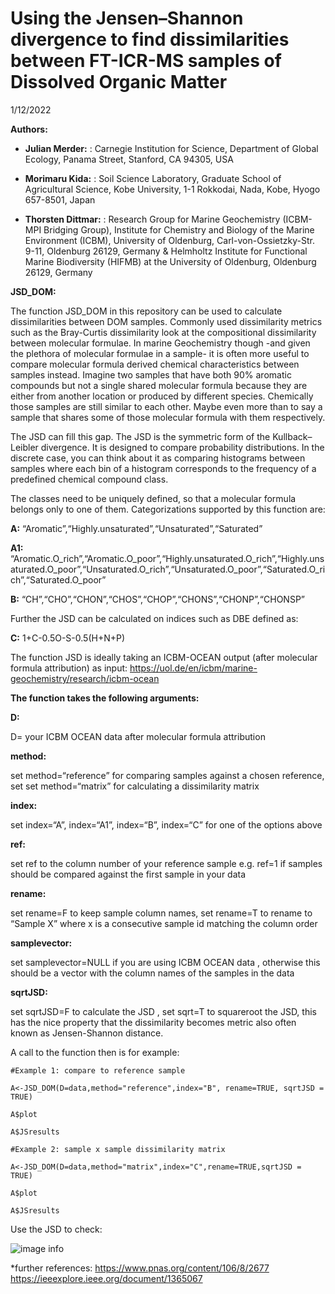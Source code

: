 Using the Jensen–Shannon divergence to find dissimilarities between
FT-ICR-MS samples of Dissolved Organic Matter
================
1/12/2022

**Authors:**

-   **Julian Merder:** : Carnegie Institution for Science, Department of
    Global Ecology, Panama Street, Stanford, CA 94305, USA

-   **Morimaru Kida:** : Soil Science Laboratory, Graduate School of
    Agricultural Science, Kobe University, 1-1 Rokkodai, Nada, Kobe,
    Hyogo 657-8501, Japan

-   **Thorsten Dittmar:** : Research Group for Marine Geochemistry
    (ICBM-MPI Bridging Group), Institute for Chemistry and Biology of
    the Marine Environment (ICBM), University of Oldenburg,
    Carl-von-Ossietzky-Str. 9-11, Oldenburg 26129, Germany & Helmholtz
    Institute for Functional Marine Biodiversity (HIFMB) at the
    University of Oldenburg, Oldenburg 26129, Germany

**JSD\_DOM:**

The function JSD\_DOM in this repository can be used to calculate
dissimilarities between DOM samples. Commonly used dissimilarity metrics
such as the Bray-Curtis dissimilarity look at the compositional
dissimilarity between molecular formulae. In marine Geochemistry though
-and given the plethora of molecular formulae in a sample- it is often
more useful to compare molecular formula derived chemical
characteristics between samples instead. Imagine two samples that have
both 90% aromatic compounds but not a single shared molecular formula
because they are either from another location or produced by different
species. Chemically those samples are still similar to each other. Maybe
even more than to say a sample that shares some of those molecular
formula with them respectively.

The JSD can fill this gap. The JSD is the symmetric form of the
Kullback–Leibler divergence. It is designed to compare probability
distributions. In the discrete case, you can think about it as comparing
histograms between samples where each bin of a histogram corresponds to
the frequency of a predefined chemical compound class.

The classes need to be uniquely defined, so that a molecular formula
belongs only to one of them. Categorizations supported by this function
are:

**A:** “Aromatic”,“Highly.unsaturated”,“Unsaturated”,“Saturated”

**A1:**
“Aromatic.O\_rich”,“Aromatic.O\_poor”,“Highly.unsaturated.O\_rich”,“Highly.unsaturated.O\_poor”,“Unsaturated.O\_rich”,“Unsaturated.O\_poor”,“Saturated.O\_rich”,“Saturated.O\_poor”

**B:** “CH”,“CHO”,“CHON”,“CHOS”,“CHOP”,“CHONS”,“CHONP”,“CHONSP”

Further the JSD can be calculated on indices such as DBE defined as:

**C:** 1+C-0.5O-S-0.5(H+N+P)

The function JSD is ideally taking an ICBM-OCEAN output (after molecular
formula attribution) as input:
<https://uol.de/en/icbm/marine-geochemistry/research/icbm-ocean>

**The function takes the following arguments:**

**D:**

D= your ICBM OCEAN data after molecular formula attribution

**method:**

set method=“reference” for comparing samples against a chosen reference,
set set method=“matrix” for calculating a dissimilarity matrix

**index:**

set index=“A”, index=“A1”, index=“B”, index=“C” for one of the options
above

**ref:**

set ref to the column number of your reference sample e.g. ref=1 if
samples should be compared against the first sample in your data

**rename:**

set rename=F to keep sample column names, set rename=T to rename to
“Sample X” where x is a consecutive sample id matching the column order

**samplevector:**

set samplevector=NULL if you are using ICBM OCEAN data , otherwise this
should be a vector with the column names of the samples in the data

**sqrtJSD:**

set sqrtJSD=F to calculate the JSD , set sqrt=T to squareroot the JSD,
this has the nice property that the dissimilarity becomes metric also
often known as Jensen-Shannon distance.

A call to the function then is for example:

`#Example 1: compare to reference sample`

`A<-JSD_DOM(D=data,method="reference",index="B", rename=TRUE, sqrtJSD = TRUE)`

`A$plot`

`A$JSresults`

`#Example 2: sample x sample dissimilarity matrix`

`A<-JSD_DOM(D=data,method="matrix",index="C",rename=TRUE,sqrtJSD = TRUE)`

`A$plot`

`A$JSresults`

Use the JSD to check:

![image info](./Rplot01.png)

\*further references: <https://www.pnas.org/content/106/8/2677>
<https://ieeexplore.ieee.org/document/1365067>
